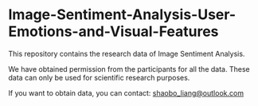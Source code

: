 # Image-Sentiment-Analysis-User-Emotions-and-Visual-Features
This repository contains the research data of Image Sentiment Analysis. 

We have obtained permission from the participants for all the data. These data can only be used for scientific research purposes.

If you want to obtain data, you can contact: shaobo_liang@outlook.com

